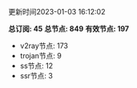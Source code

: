 更新时间2023-01-03 16:12:02

**总订阅: 45**
**总节点: 849**
**有效节点: 197**
- v2ray节点: 173
- trojan节点: 9
- ss节点: 12
- ssr节点: 3
